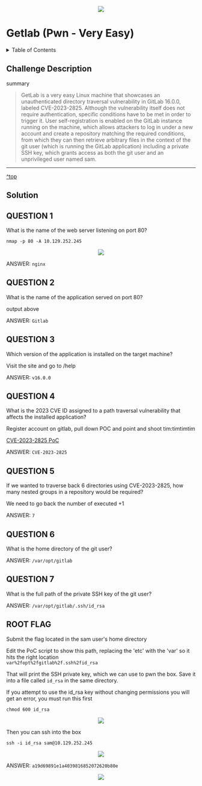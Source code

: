 <a id="top"></a>
<p align="center"><img src="https://github.com/user-attachments/assets/de41ac6e-ba70-41cf-bc13-d93fd788e35c"/></p>

# Getlab (Pwn - Very Easy)

<details>
  <summary>Table of Contents</summary>
  
+ [Challenge Description](#challenge-description)
+ [Solution](#Solution)
</details>

## Challenge Description

summary

>GetLab is a very easy Linux machine that showcases an unauthenticated directory traversal vulnerability in GitLab 16.0.0, labeled CVE-2023-2825. Although the vulnerability itself does not require authentication, specific conditions have to be met in order to trigger it. User self-registration is enabled on the GitLab instance running on the machine, which allows attackers to log in under a new account and create a repository matching the required conditions, from which they can then retrieve arbitrary files in the context of the git user (which is running the GitLab application) including a private SSH key, which grants access as both the git user and an unprivileged user named sam.

---

[^top](#top)
## Solution

## QUESTION 1
What is the name of the web server listening on port 80?

```
nmap -p 80 -A 10.129.252.245
  ```
<p align="center"><img src="https://github.com/user-attachments/assets/2c1a7d11-bb17-4cac-8c59-e97f19b7d9c8"/></p>

ANSWER: `nginx`


## QUESTION 2
What is the name of the application served on port 80?

output above

ANSWER: `Gitlab`


## QUESTION 3 
Which version of the application is installed on the target machine?

Visit the site and go to /help

ANSWER: `v16.0.0`


## QUESTION 4
What is the 2023 CVE ID assigned to a path traversal vulnerability that affects the installed application?

Register account on gitlab, pull down POC and point and shoot
tim:timtimtim

[CVE-2023-2825 PoC](https://github.com/Occamsec/CVE-2023-2825/blob/main/poc.py)

ANSWER: `CVE-2023-2825`





## QUESTION 5
If we wanted to traverse back 6 directories using CVE-2023-2825, how many nested groups in a repository would be required?

We need to go back the number of executed +1

ANSWER: `7`



## QUESTION 6
What is the home directory of the git user?

ANSWER: `/var/opt/gitlab`


## QUESTION 7 
What is the full path of the private SSH key of the git user?

ANSWER: `/var/opt/gitlab/.ssh/id_rsa`


## ROOT FLAG
Submit the flag located in the sam user's home directory

Edit the PoC script to show this path, replacing the 'etc' with the 'var' so it hits the right location  
`var%2fopt%2fgitlab%2f.ssh%2fid_rsa`

That will print the SSH private key, which we can use to pwn the box. Save it into a file called `id_rsa` in the same directory.

If you attempt to use the id_rsa key without changing permissions you will get an error, you must run this first
```
chmod 600 id_rsa
  ```

<p align="center"><img src="https://github.com/user-attachments/assets/76d56d70-e94d-45f7-acdf-ce5f8ac77b6c"/></p>


Then you can ssh into the box

```
ssh -i id_rsa sam@10.129.252.245
  ```

<p align="center"><img src="https://github.com/user-attachments/assets/2c81ed8a-4163-4fcf-8f20-28fb626de50e"/></p>

ANSWER: `a19d69891e1a4039816852072620b80e`


<p align="center"><img src="https://github.com/user-attachments/assets/cc1cc175-93a7-4d81-b42c-553e2ff2a91d"/></p>


